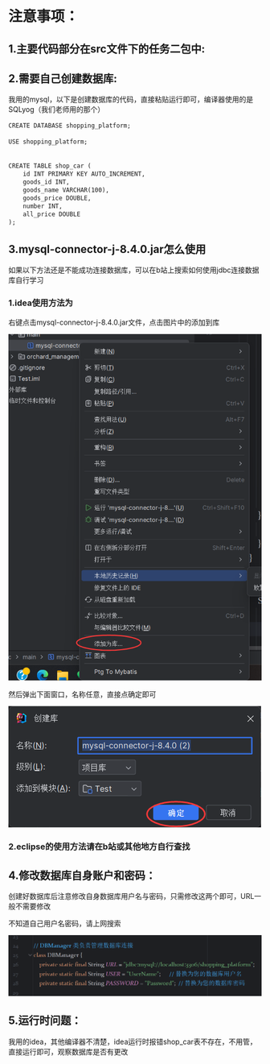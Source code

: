 # 注意事项：

## 1.主要代码部分在src文件下的任务二包中:
## 2.需要自己创建数据库:

我用的mysql，以下是创建数据库的代码，直接粘贴运行即可，编译器使用的是SQLyog（我们老师用的那个）

```mysql
CREATE DATABASE shopping_platform;

USE shopping_platform;


CREATE TABLE shop_car (
    id INT PRIMARY KEY AUTO_INCREMENT,
    goods_id INT,
    goods_name VARCHAR(100),
    goods_price DOUBLE,
    number INT,
    all_price DOUBLE
);
```
## 3.mysql-connector-j-8.4.0.jar怎么使用
如果以下方法还是不能成功连接数据库，可以在b站上搜索如何使用jdbc连接数据库自行学习
### 1.idea使用方法为
右键点击mysql-connector-j-8.4.0.jar文件，点击图片中的添加到库

![1](./1.png)

然后弹出下面窗口，名称任意，直接点确定即可

![2](./2.png)
### 2.eclipse的使用方法请在b站或其他地方自行查找
## 4.修改数据库自身账户和密码：

创建好数据库后注意修改自身数据库用户名与密码，只需修改这两个即可，URL一般不需要修改

不知道自己用户名密码，请上网搜索

![3](./3.png)

## 5.运行时问题：

我用的idea，其他编译器不清楚，idea运行时报错shop_car表不存在，不用管，直接运行即可，观察数据库是否有更改
